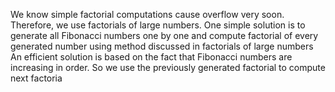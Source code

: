 We know simple factorial computations cause overflow very soon. Therefore, we use factorials of large numbers. 
One simple solution is to generate all Fibonacci numbers one by one and compute factorial of every generated number using method discussed in factorials of large numbers
An efficient solution is based on the fact that Fibonacci numbers are increasing in order. So we use the previously generated factorial to compute next factoria
